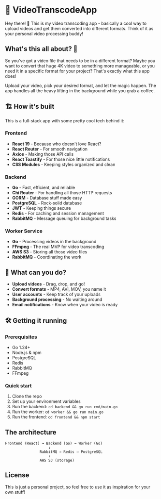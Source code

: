 # 🎥 VideoTranscodeApp

Hey there! 👋 This is my video transcoding app - basically a cool way to upload videos and get them converted into different formats. Think of it as your personal video processing buddy!

## What's this all about? 🤔

So you've got a video file that needs to be in a different format? Maybe you want to convert that huge 4K video to something more manageable, or you need it in a specific format for your project? That's exactly what this app does!

Upload your video, pick your desired format, and let the magic happen. The app handles all the heavy lifting in the background while you grab a coffee.

## 🏗️ How it's built

This is a full-stack app with some pretty cool tech behind it:

### Frontend
- **React 19** - Because who doesn't love React?
- **React Router** - For smooth navigation
- **Axios** - Making those API calls
- **React Toastify** - For those nice little notifications
- **CSS Modules** - Keeping styles organized and clean

### Backend
- **Go** - Fast, efficient, and reliable
- **Chi Router** - For handling all those HTTP requests
- **GORM** - Database stuff made easy
- **PostgreSQL** - Rock-solid database
- **JWT** - Keeping things secure
- **Redis** - For caching and session management
- **RabbitMQ** - Message queuing for background tasks

### Worker Service
- **Go** - Processing videos in the background
- **FFmpeg** - The real MVP for video transcoding
- **AWS S3** - Storing all those video files
- **RabbitMQ** - Coordinating the work

## 🚀 What can you do?

- **Upload videos** - Drag, drop, and go!
- **Convert formats** - MP4, AVI, MOV, you name it
- **User accounts** - Keep track of your uploads
- **Background processing** - No waiting around
- **Email notifications** - Know when your video is ready

## 🛠️ Getting it running

### Prerequisites
- Go 1.24+
- Node.js & npm
- PostgreSQL
- Redis
- RabbitMQ
- FFmpeg

### Quick start
1. Clone the repo
2. Set up your environment variables
3. Run the backend: `cd backend && go run cmd/main.go`
4. Run the worker: `cd worker && go run main.go`
5. Run the frontend: `cd frontend && npm start`

## The architecture

```
Frontend (React) → Backend (Go) → Worker (Go)
                    ↓
                RabbitMQ → Redis → PostgreSQL
                    ↓
                AWS S3 (storage)
```

## License

This is just a personal project, so feel free to use it as inspiration for your own stuff!
